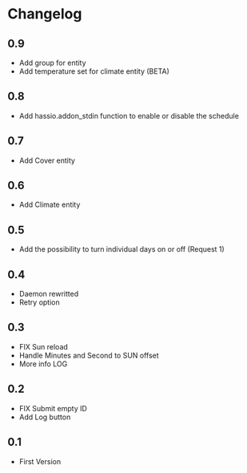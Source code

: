 # Changelog

## 0.9

- Add group for entity
- Add temperature set for climate entity (BETA)

## 0.8

- Add hassio.addon_stdin function to enable or disable the schedule

## 0.7

- Add Cover entity

## 0.6

- Add Climate entity

## 0.5

- Add the possibility to turn individual days on or off (Request 1)

## 0.4

- Daemon rewritted
- Retry option

## 0.3

- FIX Sun reload
- Handle Minutes and Second to SUN offset
- More info LOG

## 0.2

- FIX Submit empty ID
- Add Log button

## 0.1

- First Version
